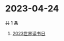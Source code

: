 # 2023-04-24

共 1 条

<!-- BEGIN ZHIHUSEARCH -->
<!-- 最后更新时间 Mon Apr 24 2023 04:18:12 GMT+0800 (China Standard Time) -->
1. [2023世界读书日](https://www.zhihu.com/search?q=2023世界读书日)
<!-- END ZHIHUSEARCH -->
